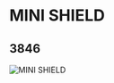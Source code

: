 # MINI SHIELD
## 3846
![MINI SHIELD](https://lc-www-live-s.legocdn.com/media/bricks/5/2/4211465.jpg)